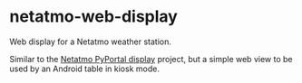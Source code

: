 # netatmo-web-display
Web display for a Netatmo weather station.

Similar to the [Netatmo PyPortal display](https://github.com/blog-eivindgl-com/netatmo-pyportal-display) project, but a simple web view to be used by an Android table in kiosk mode.
